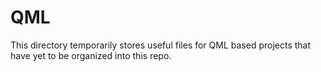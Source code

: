 # QML
This directory temporarily stores useful files for QML based projects that have yet to be organized into this repo.